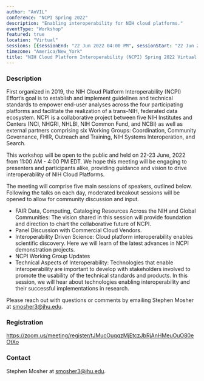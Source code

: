 ```yaml
---
author: "AnVIL"
conference: "NCPI Spring 2022"
description: "Enabling interoperability for NIH cloud platforms."
eventType: "Workshop"
featured: true
location: "Virtual"
sessions: [{sessionEnd: "22 Jun 2022 04:00 PM", sessionStart: "22 Jun 2022 11:00 AM"}, {sessionEnd: "23 Jun 2022 04:00 PM", sessionStart: "23 Jun 2022 11:00 AM"}]
timezone: "America/New_York"
title: "NIH Cloud Platform Interoperability (NCPI) Spring 2022 Virtual Workshop"
---
```


<event-hero></event-hero>

### Description

First organized in 2019, the NIH Cloud Platform Interoperability (NCPI) Effort’s goal is to establish and implement guidelines and technical standards to empower end-user analyses across the four participating platforms and facilitate the realization of a trans-NIH, federated data ecosystem. NCPI is a collaborative project between five NIH Institutes and Centers (NCI, NHGRI, NHLBI, NIH Common Fund, and NCBI) as well as external partners comprising six Working Groups: Coordination, Community Governance, FHIR, Outreach and Training, NIH Systems Interoperation, and Search.

This workshop will be open to the public and held on 22-23 June, 2022 from 11:00 AM - 4:00 PM EDT. We hope this meeting will be engaging to presenters and participants alike, providing guidance and vision to drive interoperability of NIH Cloud Platforms.

The meeting will comprise five main sessions of speakers, outlined below. Following the talks on each day, moderated breakout sessions will be opened to allow for community discussion and input.

- FAIR Data, Computing, Cataloging Resources Across the NIH and Global Communities: The vision shared in this session will provide foundation and direction to chart the collaborative future of NCPI.
- Panel Discussion with Commercial Cloud Vendors.
- Interoperability Driven Science: Cloud platform interoperability enables scientific discovery. Here we will learn of the latest advances in NCPI demonstration projects.
- NCPI Working Group Updates
- Technical Aspects of Interoperability: Technologies that enable interoperability are important to develop with stakeholders involved to promote the usability of the technical standards and products. In this session, we will hear about technologies enabling interoperability and their successful implementations in research.

Please reach out with questions or comments by emailing Stephen Mosher at <smosher3@jhu.edu>.

### Registration

<https://zoom.us/meeting/register/tJMucOuqqzMjEtczJbRjAnHMeuOuO80eOtXo>

### Contact

Stephen Mosher at <smosher3@jhu.edu>.

